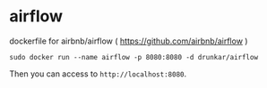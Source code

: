 # airflow
dockerfile for airbnb/airflow ( https://github.com/airbnb/airflow )

```
sudo docker run --name airflow -p 8080:8080 -d drunkar/airflow
```

Then you can access to ``http://localhost:8080``.

